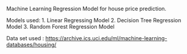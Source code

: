Machine Learning Regression Model for house price prediction.

Models used:
    1. Linear Regressing Model
    2. Decision Tree Regression Model
    3. Random Forest Regression Model

Data set used : https://archive.ics.uci.edu/ml/machine-learning-databases/housing/